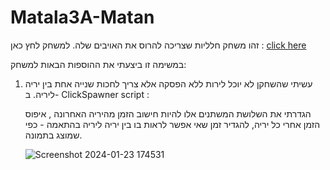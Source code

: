 # Matala3A-Matan

זהו משחק חלליות שצריכה להרוס את האויבים שלה. למשחק לחץ כאן : [click here](https://m-h-a.itch.io/ex3-a-matan)


במשימה זו ביצעתי את ההוספות הבאות למשחק:

1. עשיתי שהשחקן לא יוכל לירות ללא הפסקה אלא צריך לחכות שנייה אחת בין יריה ליריה.
   ב- ClickSpawner script :

   הגדרתי את השלושת המשתנים אלו להיות חישוב הזמן מהיריה האחרונה , איפוס הזמן אחרי כל יריה, להגדיר זמן שאי אפשר לראות בו בין יריה ליריה בהתאמה - כפי שמוצג בתמונה.

   ![Screenshot 2024-01-23 174531](https://github.com/MHA-FinalProject/Matala3A-Matan/assets/118104946/923f5b3e-a2f0-49b6-ab3c-c8988454c7eb)


